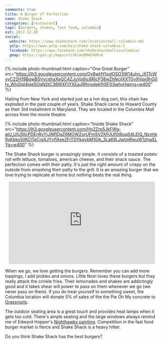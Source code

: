 ```yaml
---
comments: true
title: A Burger of Perfection
name: Shake Shack
categories: [restaurant]
tags: [burgers, shakes, fast food, columbia]
est: 2017-12-20
social:
  website: https://www.shakeshack.com/location/mall-columbia-md/
  yelp: https://www.yelp.com/biz/shake-shack-columbia-2
  facebook: https://www.facebook.com/shakeshackmallincolumbia/
  gmap: https://goo.gl/maps/uYi7KimvBM4CHVKs6
---
```


{%
  include photo-thumbnail.html 
  caption="One Great Burger"
  src="https://lh3.googleusercontent.com/Oy8wHYlsglOSO3W14uhn_jX1TcWyvC22H19BgwBSVycghaXeQC4ZJuVp6ic8RIcP38wZhNcjlXXTGy9Vpx9hG0ty_WIxDql4jqe5OqN2tC38WXFtYXEaJlRhnvdekfh5F03whvHwmg=w400"
%}

Hailing from New York and started just as a hot dog cart, this chain has exploded in the past couple of years. Shake Shack came to Howard County as their 3rd installment in Maryland. They are located in the Columbia Mall across from the movie theatre.

<!--more-->

{%
  include photo-thumbnail.html 
  caption="Inside Shake Shack"
  src="https://lh3.googleusercontent.com/Hn2Zrp5JkFWg-alU_UIU5llcPDEnRyYjJiM1DgZ6MOWZorUFmSVZKPJUf0t6uqS4LElQ_Ncnhk9vKkko5iIKClTeCjgXJYyfIAxe2FrTGYkqybM1Gjk_3La69LJwtmRwuW1zhwELYg=w400"
%}

The Shake Shack burger is amazingly simple. It consists of a toasted potato roll with lettuce, tomatoes, american cheese, and their shack sauce. The perfection comes with their patty. It's just the right amount of crispy on the outside from smashing their patty to the grill. It is an amazing burger that we love trying to replicate at home but nothing beats the real thing.

<div style="text-align:center"><iframe width="480" height="270" src="https://www.youtube-nocookie.com/embed/04xuIuTcti0" frameborder="0" allow="accelerometer; autoplay; encrypted-media; gyroscope; picture-in-picture" allowfullscreen></iframe></div>

When we go, we love getting the burgers. Remember you can add more toppings, I add pickles and onions. Little Nom loves these burgers but they really attack the crinkle fries. Their lemonades and shakes are addictingly good and it takes shear will power to pass on them whenever we go (we never pass on them). If you do treat yourself to something sweet, the Columbia location will donate 5% of sales of the the Pie Oh My concrete to [Grassroots](http://www.grassrootscrisis.org/).

The outdoor seating area is a great touch and provides heat lamps when it gets too cold. There's ample seating and the large windows always remind me of Edward Hopper's [Nighthawks painting](https://en.wikipedia.org/wiki/Nighthawks_(painting)). Competition in the fast food burger market is fierce and Shake Shack is a heavy hitter.

Do you think Shake Shack has the best burgers?